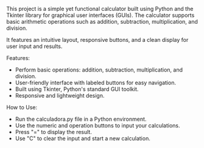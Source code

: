 This project is a simple yet functional calculator built using Python and the Tkinter library for graphical user interfaces (GUIs).
The calculator supports basic arithmetic operations such as addition, subtraction, multiplication, and division.

It features an intuitive layout, responsive buttons, and a clean display for user input and results.

Features:

- Perform basic operations: addition, subtraction, multiplication, and division.
- User-friendly interface with labeled buttons for easy navigation.
- Built using Tkinter, Python's standard GUI toolkit.
- Responsive and lightweight design.


How to Use:

- Run the calculadora.py file in a Python environment.
- Use the numeric and operation buttons to input your calculations.
- Press "=" to display the result.
- Use "C" to clear the input and start a new calculation.

